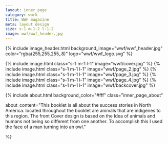 ```yaml
---
layout: inner_page
category: work
title: WWF magazine
meta: layout design 
size: s-1 m-1-2 l-1-2
image: wwf/wwf_header.jpg
---
```


{% include image_header.html background_image="wwf/wwf_header.jpg" color="rgba(255,255,255,.8)" logo="wwf/wwf_logo.svg" %}

{% include image.html class="s-1 m-1 l-1" image="wwf/cover.jpg" %}
{% include image.html class="s-1 m-1 l-1" image="wwf/page_2.jpg" %}
{% include image.html class="s-1 m-1 l-1" image="wwf/page_3.jpg" %}
{% include image.html class="s-1 m-1 l-1" image="wwf/page_4.jpg" %}
{% include image.html class="s-1 m-1 l-1" image="wwf/backcover.jpg" %}

{% include about.html background_color="#fff" class="inner_page_about"

about_content="This booklet is all about the success stories in North America. located throughout the booklet are animals that are indigenes to this region. The front Cover design is based on the Idea of animals and humans not being so different from one another. To accomplish this I used the face of a man turning into an owl." 

%}